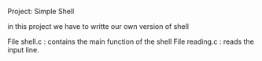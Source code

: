 Project: Simple Shell

in this project we have to writte our own version of shell

File shell.c : contains the main function of the shell
File reading.c : reads the input line.

